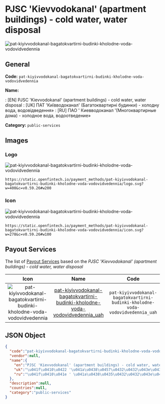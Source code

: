 
# PJSC 'Kievvodokanal' (apartment buildings) - cold water, water disposal 
![pat-kiyivvodokanal-bagatokvartirni-budinki-kholodne-voda-vodovidvedennia](https://static.openfintech.io/payment_methods/pat-kiyivvodokanal-bagatokvartirni-budinki-kholodne-voda-vodovidvedennia/logo.svg?w=400&c=v0.59.26#w200)  

## General 
**Code:** `pat-kiyivvodokanal-bagatokvartirni-budinki-kholodne-voda-vodovidvedennia` 
 
**Name:** 
 
:	[EN] PJSC 'Kievvodokanal' (apartment buildings) - cold water, water disposal 
:	[UK] ПАТ 'Київводоканал' (Багатоквартирні будинки) - холодну вода, водовідведення» 
:	[RU] ПАО ' Киевводоканал '(Многоквартирные дома) - холодное вода, водоотведение» 
 
**Category:** `public-services` 
 

## Images 

### Logo 
![pat-kiyivvodokanal-bagatokvartirni-budinki-kholodne-voda-vodovidvedennia](https://static.openfintech.io/payment_methods/pat-kiyivvodokanal-bagatokvartirni-budinki-kholodne-voda-vodovidvedennia/logo.svg?w=400&c=v0.59.26#w200)  

```
https://static.openfintech.io/payment_methods/pat-kiyivvodokanal-bagatokvartirni-budinki-kholodne-voda-vodovidvedennia/logo.svg?w=400&c=v0.59.26#w200
```  

### Icon 
![pat-kiyivvodokanal-bagatokvartirni-budinki-kholodne-voda-vodovidvedennia](https://static.openfintech.io/payment_methods/pat-kiyivvodokanal-bagatokvartirni-budinki-kholodne-voda-vodovidvedennia/icon.svg?w=278&c=v0.59.26#w100)  

```
https://static.openfintech.io/payment_methods/pat-kiyivvodokanal-bagatokvartirni-budinki-kholodne-voda-vodovidvedennia/icon.svg?w=278&c=v0.59.26#w100
```  

## Payout Services 
 
The list of [Payout Services](/payout-services/) based on the _PJSC 'Kievvodokanal' (apartment buildings) - cold water, water disposal_ 

|Icon|Name|Code| 
|:---:|:---:|:---:| 
|![pat-kiyivvodokanal-bagatokvartirni-budinki-kholodne-voda-vodovidvedennia](https://static.openfintech.io/payout_methods/pat-kiyivvodokanal-bagatokvartirni-budinki-kholodne-voda-vodovidvedennia/icon.png?w=278&c=v0.59.26#w40) |[pat-kiyivvodokanal-bagatokvartirni-budinki-kholodne-voda-vodovidvedennia_uah](/payout-services/pat-kiyivvodokanal-bagatokvartirni-budinki-kholodne-voda-vodovidvedennia_uah/)|`pat-kiyivvodokanal-bagatokvartirni-budinki-kholodne-voda-vodovidvedennia_uah`| 
 

## JSON Object 

```json
{
  "code":"pat-kiyivvodokanal-bagatokvartirni-budinki-kholodne-voda-vodovidvedennia",
  "vendor":null,
  "name":{
    "en":"PJSC 'Kievvodokanal' (apartment buildings) - cold water, water disposal",
    "uk":"\u041f\u0410\u0422 '\u041a\u0438\u0457\u0432\u0432\u043e\u0434\u043e\u043a\u0430\u043d\u0430\u043b' (\u0411\u0430\u0433\u0430\u0442\u043e\u043a\u0432\u0430\u0440\u0442\u0438\u0440\u043d\u0456 \u0431\u0443\u0434\u0438\u043d\u043a\u0438) - \u0445\u043e\u043b\u043e\u0434\u043d\u0443 \u0432\u043e\u0434\u0430, \u0432\u043e\u0434\u043e\u0432\u0456\u0434\u0432\u0435\u0434\u0435\u043d\u043d\u044f\u00bb",
    "ru":"\u041f\u0410\u041e ' \u041a\u0438\u0435\u0432\u0432\u043e\u0434\u043e\u043a\u0430\u043d\u0430\u043b '(\u041c\u043d\u043e\u0433\u043e\u043a\u0432\u0430\u0440\u0442\u0438\u0440\u043d\u044b\u0435 \u0434\u043e\u043c\u0430) - \u0445\u043e\u043b\u043e\u0434\u043d\u043e\u0435 \u0432\u043e\u0434\u0430, \u0432\u043e\u0434\u043e\u043e\u0442\u0432\u0435\u0434\u0435\u043d\u0438\u0435\u00bb"
  },
  "description":null,
  "countries":null,
  "category":"public-services"
}
```  

